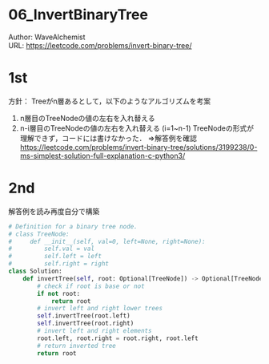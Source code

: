 # 06_InvertBinaryTree
Author: WaveAlchemist  
URL: https://leetcode.com/problems/invert-binary-tree/

# 1st
方針：
Treeがn層あるとして，以下のようなアルゴリズムを考案
1) n層目のTreeNodeの値の左右を入れ替える
2) n-i層目のTreeNodeの値の左右を入れ替える (i=1~n-1)
TreeNodeの形式が理解できず，コードには書けなかった．
⇒解答例を確認
https://leetcode.com/problems/invert-binary-tree/solutions/3199238/0-ms-simplest-solution-full-explanation-c-python3/

# 2nd 
解答例を読み再度自分で構築

``` Python
# Definition for a binary tree node.
# class TreeNode:
#     def __init__(self, val=0, left=None, right=None):
#         self.val = val
#         self.left = left
#         self.right = right
class Solution:
    def invertTree(self, root: Optional[TreeNode]) -> Optional[TreeNode]:
        # check if root is base or not
        if not root:
            return root
        # invert left and right lower trees
        self.invertTree(root.left)
        self.invertTree(root.right)
        # invert left and right elements
        root.left, root.right = root.right, root.left
        # return inverted tree
        return root
```
